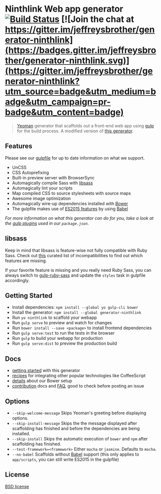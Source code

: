 # Ninthlink Web app generator [![Build Status](https://secure.travis-ci.org/jeffreysbrother/generator-ninthlink.svg?branch=master)](http://travis-ci.org/jeffreysbrother/generator-ninthlink) [![Join the chat at https://gitter.im/jeffreysbrother/generator-ninthlink](https://badges.gitter.im/jeffreysbrother/generator-ninthlink.svg)](https://gitter.im/jeffreysbrother/generator-ninthlink?utm_source=badge&utm_medium=badge&utm_campaign=pr-badge&utm_content=badge)

> [Yeoman](http://yeoman.io) generator that scaffolds out a front-end web app using [gulp](http://gulpjs.com/) for the build process. A modified version of [this generator](https://github.com/yeoman/generator-webapp).

<!-- ![](screenshot.png) -->


## Features

Please see our [gulpfile](app/templates/gulpfile.babel.js) for up to date information on what we support.

* UnCSS
* CSS Autoprefixing
* Built-in preview server with BrowserSync
* Automagically compile Sass with [libsass](http://libsass.org)
* Automagically lint your scripts
* Map compiled CSS to source stylesheets with source maps
* Awesome image optimization
* Automagically wire-up dependencies installed with [Bower](http://bower.io)
* The gulpfile makes use of [ES2015 features](https://babeljs.io/docs/learn-es2015/) by using [Babel](https://babeljs.io)

*For more information on what this generator can do for you, take a look at the [gulp plugins](app/templates/_package.json) used in our `package.json`.*


## libsass

Keep in mind that libsass is feature-wise not fully compatible with Ruby Sass. Check out [this](http://sass-compatibility.github.io) curated list of incompatibilities to find out which features are missing.

If your favorite feature is missing and you really need Ruby Sass, you can always switch to [gulp-ruby-sass](https://github.com/sindresorhus/gulp-ruby-sass) and update the `styles` task in gulpfile accordingly.


## Getting Started

- Install dependencies: `npm install --global yo gulp-cli bower`
- Install the generator: `npm install --global generator-ninthlink`
- Run `yo ninthlink` to scaffold your webapp
- Run `gulp serve` to preview and watch for changes
- Run `bower install --save <package>` to install frontend dependencies
- Run `gulp serve:test` to run the tests in the browser
- Run `gulp` to build your webapp for production
- Run `gulp serve:dist` to preview the production build


## Docs

* [getting started](docs/README.md) with this generator
* [recipes](docs/recipes/README.md) for integrating other popular technologies like CoffeeScript
* [details](docs/bower.md) about our Bower setup
* [contribution](contributing.md) docs and [FAQ](docs/faq.md), good to check before posting an issue


## Options

- `--skip-welcome-message`
  Skips Yeoman's greeting before displaying options.
- `--skip-install-message`
  Skips the the message displayed after scaffolding has finished and before the dependencies are being installed.
- `--skip-install`
  Skips the automatic execution of `bower` and `npm` after scaffolding has finished.
- `--test-framework=<framework>`
  Either `mocha` or `jasmine`. Defaults to `mocha`.
- `--no-babel`
  Scaffolds without [Babel](http://babeljs.io) support (this only applies to `app/scripts`, you can still write ES2015 in the gulpfile)


## License

[BSD license](http://opensource.org/licenses/bsd-license.php)
